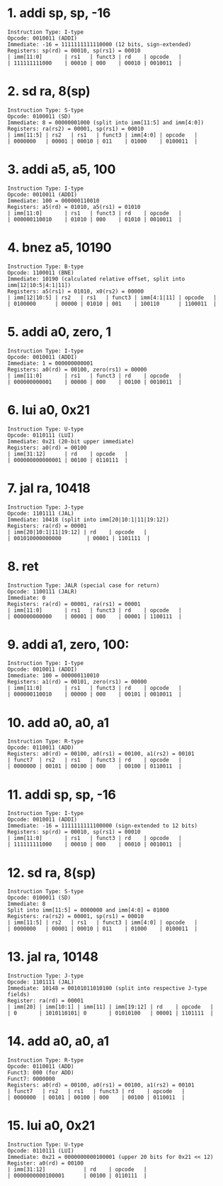 # 1. addi sp, sp, -16
    Instruction Type: I-type
    Opcode: 0010011 (ADDI)
    Immediate: -16 = 1111111111110000 (12 bits, sign-extended)
    Registers: sp(rd) = 00010, sp(rs1) = 00010
    | imm[11:0]       | rs1   | funct3 | rd    | opcode   |
    | 111111111000    | 00010 | 000    | 00010 | 0010011  |

# 2. sd ra, 8(sp)
    Instruction Type: S-type
    Opcode: 0100011 (SD) 
    Immediate: 8 = 00000001000 (split into imm[11:5] and imm[4:0])
    Registers: ra(rs2) = 00001, sp(rs1) = 00010
    | imm[11:5] | rs2   | rs1   | funct3 | imm[4:0] | opcode   |
    | 0000000   | 00001 | 00010 | 011    | 01000    | 0100011  |

# 3. addi a5, a5, 100
    Instruction Type: I-type
    Opcode: 0010011 (ADDI)
    Immediate: 100 = 000000110010
    Registers: a5(rd) = 01010, a5(rs1) = 01010
    | imm[11:0]       | rs1   | funct3 | rd    | opcode   |
    | 000000110010    | 01010 | 000    | 01010 | 0010011  |

# 4. bnez a5, 10190
    Instruction Type: B-type
    Opcode: 1100011 (BNE)
    Immediate: 10190 (calculated relative offset, split into imm[12|10:5|4:1|11])
    Registers: a5(rs1) = 01010, x0(rs2) = 00000
    | imm[12|10:5] | rs2   | rs1   | funct3 | imm[4:1|11] | opcode   |
    | 0100000      | 00000 | 01010 | 001    | 100110      | 1100011  |

# 5. addi a0, zero, 1
    Instruction Type: I-type
    Opcode: 0010011 (ADDI)
    Immediate: 1 = 000000000001
    Registers: a0(rd) = 00100, zero(rs1) = 00000
    | imm[11:0]       | rs1   | funct3 | rd    | opcode   |
    | 000000000001    | 00000 | 000    | 00100 | 0010011  |

# 6. lui a0, 0x21
    Instruction Type: U-type
    Opcode: 0110111 (LUI)
    Immediate: 0x21 (20-bit upper immediate)
    Registers: a0(rd) = 00100
    | imm[31:12]      | rd    | opcode   |
    | 000000000000001 | 00100 | 0110111  |

# 7. jal ra, 10418
    Instruction Type: J-type
    Opcode: 1101111 (JAL)
    Immediate: 10418 (split into imm[20|10:1|11|19:12])
    Registers: ra(rd) = 00001
    | imm[20|10:1|11|19:12] | rd    | opcode   |
    | 001010000000000        | 00001 | 1101111  |

# 8. ret
    Instruction Type: JALR (special case for return)
    Opcode: 1100111 (JALR)
    Immediate: 0
    Registers: ra(rd) = 00001, ra(rs1) = 00001
    | imm[11:0]       | rs1   | funct3 | rd    | opcode   |
    | 000000000000    | 00001 | 000    | 00001 | 1100111  |

# 9. addi a1, zero, 100:
    Instruction Type: I-type
    Opcode: 0010011 (ADDI)
    Immediate: 100 = 000000110010
    Registers: a1(rd) = 00101, zero(rs1) = 00000
    | imm[11:0]       | rs1   | funct3 | rd    | opcode   |
    | 000000110010    | 00000 | 000    | 00101 | 0010011  |
   
# 10. add a0, a0, a1
    Instruction Type: R-type
    Opcode: 0110011 (ADD)
    Registers: a0(rd) = 00100, a0(rs1) = 00100, a1(rs2) = 00101
    | funct7  | rs2   | rs1   | funct3 | rd    | opcode   |
    | 0000000 | 00101 | 00100 | 000    | 00100 | 0110011  |

# 11. addi sp, sp, -16
    Instruction Type: I-type
    Opcode: 0010011 (ADDI)
    Immediate: -16 = 1111111111100000 (sign-extended to 12 bits)
    Registers: sp(rd) = 00010, sp(rs1) = 00010
    | imm[11:0]       | rs1   | funct3 | rd    | opcode   |
    | 111111111000    | 00010 | 000    | 00010 | 0010011  |

# 12. sd ra, 8(sp)
    Instruction Type: S-type
    Opcode: 0100011 (SD)
    Immediate: 8
    Split into imm[11:5] = 0000000 and imm[4:0] = 01000
    Registers: ra(rs2) = 00001, sp(rs1) = 00010
    | imm[11:5] | rs2   | rs1   | funct3 | imm[4:0] | opcode   |
    | 0000000   | 00001 | 00010 | 011    | 01000    | 0100011  |

# 13. jal ra, 10148
    Instruction Type: J-type
    Opcode: 1101111 (JAL)
    Immediate: 10148 = 00101011010100 (split into respective J-type fields)
    Register: ra(rd) = 00001
    | imm[20] | imm[10:1] | imm[11] | imm[19:12] | rd    | opcode   |
    | 0       | 1010110101| 0       | 01010100   | 00001 | 1101111  |

# 14. add a0, a0, a1
    Instruction Type: R-type
    Opcode: 0110011 (ADD)
    Funct3: 000 (for ADD)
    Funct7: 0000000
    Registers: a0(rd) = 00100, a0(rs1) = 00100, a1(rs2) = 00101
    | funct7   | rs2   | rs1   | funct3 | rd    | opcode   |
    | 0000000  | 00101 | 00100 | 000    | 00100 | 0110011  |

# 15. lui a0, 0x21
    Instruction Type: U-type
    Opcode: 0110111 (LUI)
    Immediate: 0x21 = 0000000000100001 (upper 20 bits for 0x21 << 12)
    Register: a0(rd) = 00100
    | imm[31:12]            | rd    | opcode   |
    | 0000000000100001      | 00100 | 0110111  |
    
   
